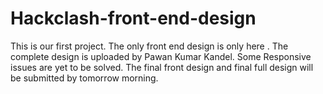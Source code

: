 # Hackclash-front-end-design
This is our first project. The only front end design is only here . The complete design is uploaded by Pawan Kumar Kandel. Some Responsive issues are yet to be solved. The final front design and final full design will be submitted by tomorrow morning. 
